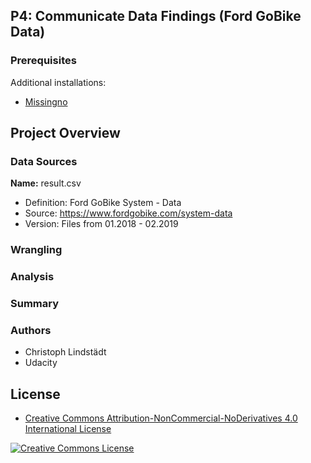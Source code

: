 
## P4: Communicate Data Findings (Ford GoBike Data)

### Prerequisites

Additional installations: 

* [Missingno](https://github.com/ResidentMario/missingno)

## Project Overview

### Data Sources

**Name:** result.csv 
* Definition: Ford GoBike System - Data
* Source: https://www.fordgobike.com/system-data
* Version: Files from 01.2018 - 02.2019

### Wrangling

### Analysis

### Summary

### Authors

* Christoph Lindstädt
* Udacity

## License

* <a rel="license" href="https://creativecommons.org/licenses/by-nc-nd/4.0/"> Creative Commons Attribution-NonCommercial-NoDerivatives 4.0 International License</a>

<a rel="license" href="https://creativecommons.org/licenses/by-nc-nd/4.0/">
	<img alt="Creative Commons License" style="border-width:0" src="https://i.creativecommons.org/l/by-nc-nd/4.0/88x31.png" />
</a>

